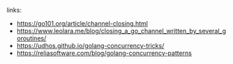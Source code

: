 links:
- https://go101.org/article/channel-closing.html
- https://www.leolara.me/blog/closing_a_go_channel_written_by_several_goroutines/
- https://udhos.github.io/golang-concurrency-tricks/
- https://reliasoftware.com/blog/golang-concurrency-patterns

